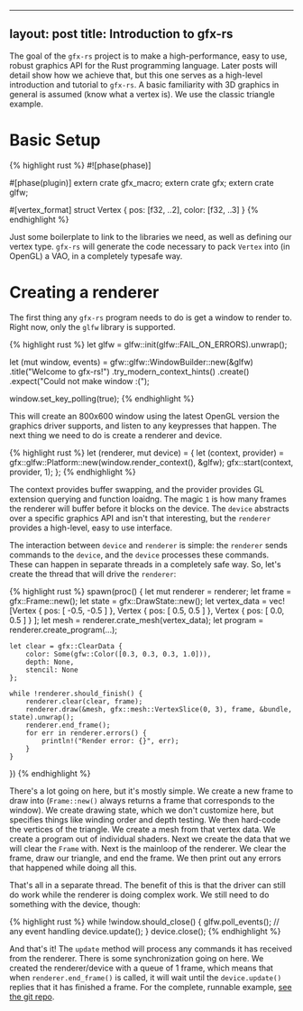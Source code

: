 ---
layout: post
title: Introduction to gfx-rs
----

The goal of the `gfx-rs` project is to make a high-performance, easy to use,
robust graphics API for the Rust programming language. Later posts will detail
show how we achieve that, but this one serves as a high-level introduction and
tutorial to `gfx-rs`. A basic familiarity with 3D graphics in general is
assumed (know what a vertex is). We use the classic triangle example.

# Basic Setup

{% highlight rust %}
#![phase(phase)]

#[phase(plugin)]
extern crate gfx_macro;
extern crate gfx;
extern crate glfw;

#[vertex_format]
struct Vertex {
    pos: [f32, ..2],
    color: [f32, ..3]
}
{% endhighlight %}

Just some boilerplate to link to the libraries we need, as well as defining our vertex type.
`gfx-rs` will generate the code necessary to pack `Vertex` into (in OpenGL) a VAO, in a completely
typesafe way.

# Creating a renderer

The first thing any `gfx-rs` program needs to do is get a window to render to.
Right now, only the `glfw` library is supported.

{% highlight rust %}
let glfw = glfw::init(glfw::FAIL_ON_ERRORS).unwrap();

let (mut window, events) = gfw::glfw::WindowBuilder::new(&glfw)
    .title("Welcome to gfx-rs!")
    .try_modern_context_hints()
    .create()
    .expect("Could not make window :(");

window.set_key_polling(true);
{% endhighlight %}

This will create an 800x600 window using the latest OpenGL version the
graphics driver supports, and listen to any keypresses that happen. The next
thing we need to do is create a renderer and device.

{% highlight rust %}
let (renderer, mut device) = {
    let (context, provider) = gfx::glfw::Platform::new(window.render_context(), &glfw);
    gfx::start(context, provider, 1);
};
{% endhighlight %}

The context provides buffer swapping, and the provider provides GL extension querying and function
loaidng. The magic `1` is how many frames the renderer will buffer before it blocks on the device.
The `device` abstracts over a specific graphics API and isn't that interesting, but the `renderer`
provides a high-level, easy to use interface.

The interaction between `device` and `renderer` is simple: the `renderer` sends commands to the
`device`, and the `device` processes these commands. These can happen in separate threads in a
completely safe way. So, let's create the thread that will drive the `renderer`:

{% highlight rust %}
spawn(proc() {
    let mut renderer = renderer;
    let frame = gfx::Frame::new();
    let state = gfx::DrawState::new();
    let vertex_data = vec![Vertex { pos: [ -0.5, -0.5 ] },
                           Vertex { pos: [ 0.5, 0.5 ] },
                           Vertex { pos: [ 0.0, 0.5 ] }
                          ];
    let mesh = renderer.crate_mesh(vertex_data);
    let program = renderer.create_program(...);

    let clear = gfx::ClearData {
        color: Some(gfw::Color([0.3, 0.3, 0.3, 1.0])),
        depth: None,
        stencil: None
    };

    while !renderer.should_finish() {
        renderer.clear(clear, frame);
        renderer.draw(&mesh, gfx::mesh::VertexSlice(0, 3), frame, &bundle, state).unwrap();
        renderer.end_frame();
        for err in renderer.errors() {
            println!("Render error: {}", err);
        }
    }
})
{% endhighlight %}

There's a lot going on here, but it's mostly simple. We create a new frame to draw into
(`Frame::new()` always returns a frame that corresponds to the window). We create drawing state,
which we don't customize here, but specifies things like winding order and depth testing. We then
hard-code the vertices of the triangle. We create a mesh from that vertex data. We create a program
out of individual shaders. Next we create the data that we will clear the `Frame` with.  Next is the
mainloop of the renderer. We clear the frame, draw our triangle, and end the frame. We then print
out any errors that happened while doing all this.

That's all in a separate thread. The benefit of this is that the driver can still do work
while the renderer is doing complex work. We still need to do something with the device, though:

{% highlight rust %}
while !window.should_close() {
    glfw.poll_events();
    // any event handling
    device.update();
}
device.close();
{% endhighlight %}

And that's it! The `update` method will process any commands it has received from the renderer.
There is some synchronization going on here. We created the renderer/device with a queue of 1 frame,
which means that when `renderer.end_frame()` is called, it will wait until the `device.update()`
replies that it has finished a frame. For the complete, runnable example, [see the git
repo](https://github.com/gfx-rs/gfx-rs/blob/master/src/examples/triangle/main.rs).
